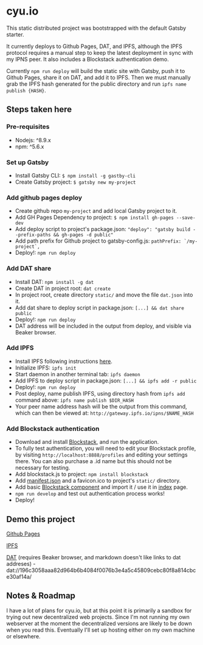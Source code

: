 # cyu.io
This static distributed project was bootstrapped with the default Gatsby starter.

It currently deploys to Github Pages, DAT, and IPFS, although the IPFS protocol requires a manual step to keep the latest deployment in sync with my IPNS peer. It also includes a Blockstack authentication demo.

Currently ```npm run deploy``` will build the static site with Gatsby, push it to Github Pages, share it on DAT, and add it to IPFS. Then we must manually grab the IPFS hash generated for the public directory and run ```ipfs name publish {HASH}```.

## Steps taken here

### Pre-requisites

* Nodejs: ^8.9.x
* npm: ^5.6.x

### Set up Gatsby

* Install Gatsby CLI: ```$ npm install -g gastby-cli```
* Create Gatsby project: ```$ gatsby new my-project```

### Add github pages deploy

* Create github repo ```my-project``` and add local Gatsby project to it.
* Add GH Pages Dependency to project: ```$ npm install gh-pages --save-dev```
* Add deploy script to project's package.json: ```"deploy": "gatsby build --prefix-paths && gh-pages -d public"```
* Add path prefix for Github project to gatsby-config.js: ```pathPrefix: `/my-project`,```
* Deploy!: ```npm run deploy```

### Add DAT share

* Install DAT: ```npm install -g dat```
* Create DAT in project root: ```dat create```
* In project root, create directory ```static/``` and move the file ```dat.json``` into it.
* Add dat share to deploy script in package.json: ```[...] && dat share public```
* Deploy!: ```npm run deploy```
* DAT address will be included in the output from deploy, and visible via Beaker browser.

### Add IPFS

* Install IPFS following instructions [here](https://ipfs.io/docs/install/).
* Initialize IPFS: ```ipfs init```
* Start daemon in another terminal tab: ```ipfs daemon```
* Add IPFS to deploy script in package.json: ```[...] && ipfs add -r public```
* Deploy!: ```npm run deploy```
* Post deploy, name publish IPFS, using directory hash from ```ipfs add``` command above: ```ipfs name publish $DIR_HASH```
* Your peer name address hash will be the output from this command, which can then be viewed at: ```http://gateway.ipfs.io/ipns/$NAME_HASH```

### Add Blockstack authentication

* Download and install [Blockstack](https://blockstack.org/install), and run the application.
* To fully test authentication, you will need to edit your Blockstack profile, by visiting ```http://localhost:8888/profiles``` and editing your settings there. You can also purchase a .id name but this should not be necessary for testing.
* Add blockstack.js to project: ```npm install blockstack```
* Add [manifest.json](https://github.com/mrjmd/cyuio/blob/master/static/manifest.json) and a favicon.ico to project's ```static/``` directory.
* Add basic [Blockstack component](https://github.com/mrjmd/cyuio/blob/master/src/components/Blockstack/index.js) and import it / use it in [index](https://github.com/mrjmd/cyuio/blob/master/src/pages/index.js) page.
* ```npm run develop``` and test out authentication process works!
* Deploy!

## Demo this project

[Github Pages](https://mrjmd.github.io/cyuio/)

[IPFS](https://gateway.ipfs.io/ipns/QmaLp9R3mX38RpFH2hiud6r3FbTGup5mDfbFuNCahBAXAw/)

[DAT](dat://196c3058aaa82d964b6b4084f0076b3e4a5c45809cebc80f8a814cbce30af14a/) (requires Beaker browser, and markdown doesn't like links to dat addreses) - dat://196c3058aaa82d964b6b4084f0076b3e4a5c45809cebc80f8a814cbce30af14a/

## Notes & Roadmap

I have a lot of plans for cyu.io, but at this point it is primarily a sandbox for trying out new decentralized web projects. Since I'm not running my own webserver at the moment the decentralized versions are likely to be down when you read this. Eventually I'll set up hosting either on my own machine or elsewhere.